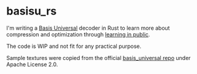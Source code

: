 # basisu_rs

I'm writing a [Basis Universal](https://github.com/BinomialLLC/basis_universal) decoder in Rust to learn more about compression and optimization through [learning in public](https://www.mentalnodes.com/the-only-way-to-learn-in-public-is-to-build-in-public).

The code is WIP and not fit for any practical purpose.

Sample textures were copied from the official [basis_universal repo](https://github.com/BinomialLLC/basis_universal/tree/d0ee14e1fb34ce92adf877a20e3a8226ced6dcdd/webgl/texture/assets) under Apache License 2.0.
